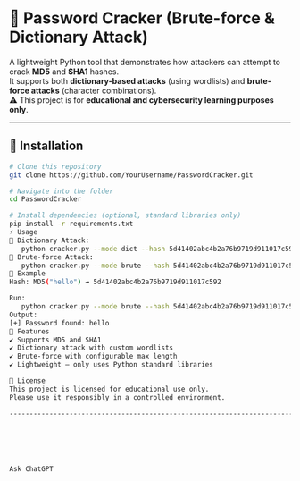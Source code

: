 # 🔐 Password Cracker (Brute-force & Dictionary Attack)

A lightweight Python tool that demonstrates how attackers can attempt to crack **MD5** and **SHA1** hashes.  
It supports both **dictionary-based attacks** (using wordlists) and **brute-force attacks** (character combinations).  
⚠️ This project is for **educational and cybersecurity learning purposes only**.  

---

## 🚀 Installation
```bash
# Clone this repository
git clone https://github.com/YourUsername/PasswordCracker.git

# Navigate into the folder
cd PasswordCracker

# Install dependencies (optional, standard libraries only)
pip install -r requirements.txt
⚡ Usage
📂 Dictionary Attack:
   python cracker.py --mode dict --hash 5d41402abc4b2a76b9719d911017c592 --algo md5 --wordlist wordlist.txt
🧮 Brute-force Attack:
   python cracker.py --mode brute --hash 5d41402abc4b2a76b9719d911017c592 --algo md5 --max 5
🧾 Example
Hash: MD5("hello") → 5d41402abc4b2a76b9719d911017c592

Run:
   python cracker.py --mode brute --hash 5d41402abc4b2a76b9719d911017c592 --algo md5 --max 5
Output:
[+] Password found: hello
📌 Features
✔️ Supports MD5 and SHA1
✔️ Dictionary attack with custom wordlists
✔️ Brute-force with configurable max length
✔️ Lightweight – only uses Python standard libraries

📜 License
This project is licensed for educational use only.
Please use it responsibly in a controlled environment.

------------------------------------------------------------------------------------------------------------






Ask ChatGPT
